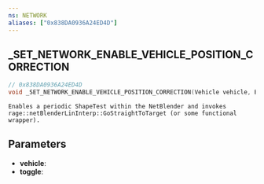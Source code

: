```yaml
---
ns: NETWORK
aliases: ["0x838DA0936A24ED4D"]
---
```

## _SET_NETWORK_ENABLE_VEHICLE_POSITION_CORRECTION

```c
// 0x838DA0936A24ED4D
void _SET_NETWORK_ENABLE_VEHICLE_POSITION_CORRECTION(Vehicle vehicle, BOOL toggle);
```

```
Enables a periodic ShapeTest within the NetBlender and invokes rage::netBlenderLinInterp::GoStraightToTarget (or some functional wrapper).
```

## Parameters
* **vehicle**: 
* **toggle**: 

